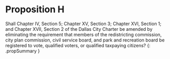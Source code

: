 # Proposition H

Shall Chapter IV, Section 5; Chapter XV, Section 3; Chapter XVI, Section 1; and Chapter XVII, Section 2 of the Dallas City Charter be amended by eliminating the requirement that members of the redistricting commission, city plan commission, civil service board, and park and recreation board be registered to vote, qualified voters, or qualified taxpaying citizens?
{: .propSummary }

